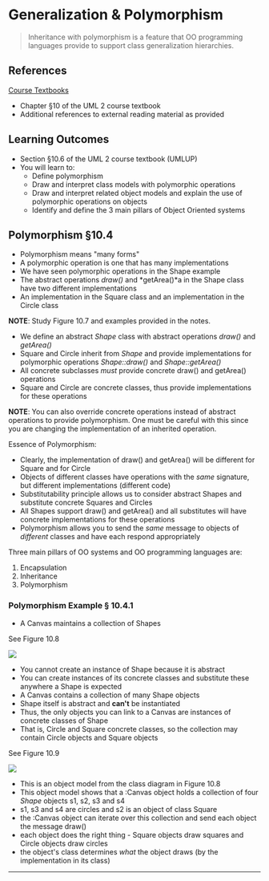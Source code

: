 # Generalization & Polymorphism #

> Inheritance with polymorphism is a feature that OO programming languages provide to support class generalization hierarchies.
> 

## References ##

[Course Textbooks](textbooks.md)

- Chapter &sect;10 of the UML 2 course textbook
- Additional references to external reading material as provided

## Learning Outcomes ##

- Section &sect;10.6 of the UML 2 course textbook (UMLUP)
- You will learn to:
	* Define polymorphism
	* Draw and interpret class models with polymorphic operations
	* Draw and interpret related object models and explain the use of polymorphic operations on objects
	* Identify and define the 3 main pillars of Object Oriented systems

## Polymorphism &sect;10.4 ##

- Polymorphism means "many forms"
- A polymorphic operation is one that has many implementations
- We have seen polymorphic operations in the Shape example
- The abstract operations *draw()* and *getArea()*a in the Shape class have two different implementations
- An implementation in the Square class and an implementation in the Circle class

**NOTE**: Study Figure 10.7 and examples provided in the notes.

- We define an abstract *Shape* class with abstract operations *draw()* and *getArea()*
- Square and Circle inherit from *Shape* and provide implementations for polymorphic operations *Shape::draw()* and *Shape::getArea()*
- All concrete subclasses *must* provide concrete draw() and getArea() operations
- Square and Circle are concrete classes, thus provide implementations for these operations

**NOTE**: You can also override concrete operations instead of abstract operations to provide polymorphism. One must be careful with this since you are changing the implementation of an inherited operation.

Essence of Polymorphism: 

- Clearly, the implementation of draw() and getArea() will be different for Square and for Circle
- Objects of different classes have operations with the *same* signature, but different implementations (different code)
- Substitutability principle allows us to consider abstract Shapes and substitute concrete Squares and Circles
- All Shapes support draw() and getArea() and all substitutes will have concrete implementations for these operations
- Polymorphism allows you to send the *same* message to objects of *different* classes and have each respond appropriately

Three main pillars of OO systems and OO programming languages are:

1. Encapsulation
2. Inheritance
3. Polymorphism

### Polymorphism Example &sect; 10.4.1 ###

- A Canvas maintains a collection of Shapes

See Figure 10.8

![][cls-shape-canvas]

- You cannot create an instance of Shape because it is abstract
- You can create instances of its concrete classes and substitute these anywhere a Shape is expected
- A Canvas contains a collection of many Shape objects
- Shape itself is abstract and **can't** be instantiated
- Thus, the only objects you can link to a Canvas are instances of concrete classes of Shape
- That is, Circle and Square concrete classes, so the collection may contain Circle objects and Square objects

See Figure 10.9

![][obj-canvas-shapes]

- This is an object model from the class diagram in Figure 10.8
- This object model shows that a :Canvas object holds a collection of four *Shape* objects s1, s2, s3 and s4
- s1, s3 and s4 are circles and s2 is an object of class Square
- the :Canvas object can iterate over this collection and send each object the message draw()
- each object does the right thing - Square objects draw squares and Circle objects draw circles
- the object's class determines *what* the object draws (by the implementation in its class)

---

[cls-shape-canvas]: https://s3-us-west-2.amazonaws.com/oosa-wiki/uploads/images/class-shape-canvas.png

[obj-canvas-shapes]: https://s3-us-west-2.amazonaws.com/oosa-wiki/uploads/images/obj-canvas-shape.png
